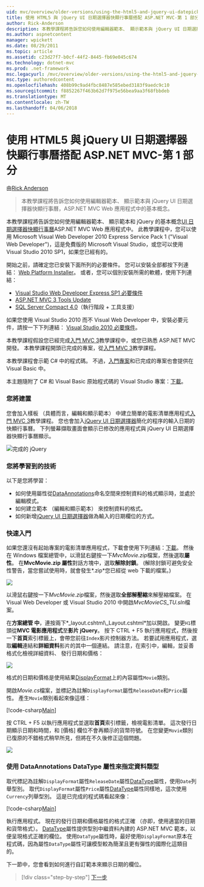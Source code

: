 ```yaml
---
uid: mvc/overview/older-versions/using-the-html5-and-jquery-ui-datepicker-popup-calendar-with-aspnet-mvc/using-the-html5-and-jquery-ui-datepicker-popup-calendar-with-aspnet-mvc-part-1
title: 使用 HTML5 與 jQuery UI 日期選擇器快顯行事曆搭配 ASP.NET MVC-第 1 部分 |Microsoft 文件
author: Rick-Anderson
description: 本教學課程將告訴您如何使用編輯器範本、 顯示範本與 jQuery UI 日期選擇器快顯行事曆，ASP.NET MV 中的基本概念...
ms.author: aspnetcontent
manager: wpickett
ms.date: 08/29/2011
ms.topic: article
ms.assetid: c23d27f7-b0cf-44f2-8445-fb69e045c674
ms.technology: dotnet-mvc
ms.prod: .net-framework
msc.legacyurl: /mvc/overview/older-versions/using-the-html5-and-jquery-ui-datepicker-popup-calendar-with-aspnet-mvc/using-the-html5-and-jquery-ui-datepicker-popup-calendar-with-aspnet-mvc-part-1
msc.type: authoredcontent
ms.openlocfilehash: 408b99c9ad4fbc8487e585ebed3183f9aedc9c10
ms.sourcegitcommit: f8852267f463b62d7f975e56bea9aa3f68fbbdeb
ms.translationtype: MT
ms.contentlocale: zh-TW
ms.lasthandoff: 04/06/2018
---
```

<a name="using-the-html5-and-jquery-ui-datepicker-popup-calendar-with-aspnet-mvc---part-1"></a>使用 HTML5 與 jQuery UI 日期選擇器快顯行事曆搭配 ASP.NET MVC-第 1 部分
====================
由[Rick Anderson](https://github.com/Rick-Anderson)

> 本教學課程將告訴您如何使用編輯器範本、 顯示範本與 jQuery UI 日期選擇器快顯行事曆，ASP.NET MVC Web 應用程式中的基本概念。


本教學課程將告訴您如何使用編輯器範本、 顯示範本和 jQuery 的基本概念[UI 日期選擇器快顯行事曆](http://plugins.jquery.com/project/datepicker)ASP.NET MVC Web 應用程式中。 此教學課程中，您可以使用 Microsoft Visual Web Developer 2010 Express Service Pack 1 (&quot;Visual Web Developer&quot;)，這是免費版的 Microsoft Visual Studio，或您可以使用 Visual Studio 2010 SP1，如果您已經有的。

開始之前，請確定您已安裝下面所列的必要條件。 您可以安裝全部都按下列連結： [Web Platform Installer](https://www.microsoft.com/web/gallery/install.aspx?appid=VWD2010SP1Pack)。 或者，您可以個別安裝所需的軟體，使用下列連結：

- [Visual Studio Web Developer Express SP1 必要條件](https://www.microsoft.com/web/gallery/install.aspx?appid=VWD2010SP1Pack)
- [ASP.NET MVC 3 Tools Update](https://www.microsoft.com/web/gallery/install.aspx?appsxml=&amp;appid=MVC3)
- [SQL Server Compact 4.0](https://www.microsoft.com/web/gallery/install.aspx?appid=SQLCE;SQLCEVSTools_4_0)（執行階段 + 工具支援）

如果您使用 Visual Studio 2010 而不 Visual Web Developer 中，安裝必要元件，請按一下下列連結： [Visual Studio 2010 必要條件](https://www.microsoft.com/web/gallery/install.aspx?appsxml=&amp;appid=VS2010SP1Pack)。

本教學課程假設您已經完成[入門 MVC 3](../getting-started-with-aspnet-mvc3/cs/intro-to-aspnet-mvc-3.md)教學課程中，或您已熟悉 ASP.NET MVC 開發。 本教學課程開頭已完成的專案，從[入門 MVC 3](../getting-started-with-aspnet-mvc3/cs/intro-to-aspnet-mvc-3.md)教學課程。

本教學課程會示範 C# 中的程式碼。 不過，[入門專案](https://archive.msdn.microsoft.com/Project/Download/FileDownload.aspx?ProjectName=aspnetmvcsamples&amp;DownloadId=15800)和已完成的專案也會提供在 Visual Basic 中。

本主題隨附了 C# 和 Visual Basic 原始程式碼的 Visual Studio 專案：[下載](https://archive.msdn.microsoft.com/Project/Download/FileDownload.aspx?ProjectName=aspnetmvcsamples&amp;DownloadId=15800)。

### <a name="what-youll-build"></a>您將建置

您會加入樣板 （具體而言，編輯和顯示範本） 中建立簡單的電影清單應用程式[入門 MVC 3](../getting-started-with-aspnet-mvc3/cs/intro-to-aspnet-mvc-3.md)教學課程。 您也會加入[jQuery UI 日期選擇器](http://jqueryui.com/demos/datepicker/)簡化的程序的輸入日期的快顯行事曆。 下列螢幕擷取畫面會顯示已修改的應用程式與 jQuery UI 日期選擇器快顯行事曆顯示。

![完成的 jQuery](using-the-html5-and-jquery-ui-datepicker-popup-calendar-with-aspnet-mvc-part-1/_static/image1.png)

### <a name="skills-youll-learn"></a>您將學習到的技術

以下是您將學習：

- 如何使用屬性從[DataAnnotations](https://msdn.microsoft.com/library/system.componentmodel.dataannotations.aspx)命名空間來控制資料的格式顯示時，並處於編輯模式。
- 如何建立範本 （編輯和顯示範本） 來控制資料的格式。
- 如何新增[jQuery UI 日期選擇器](http://jqueryui.com/demos/datepicker/)做為輸入的日期欄位的方式。

### <a name="getting-started"></a>快速入門

如果您還沒有起始專案的電影清單應用程式，下載會使用下列連結：[下載](https://code.msdn.microsoft.com/Project/Download/FileDownload.aspx?https://archive.msdn.microsoft.com/Project/Download/FileDownload.aspx?ProjectName=aspnetmvcsamples&amp;DownloadId=15800)。 然後在 Windows 檔案總管中，以滑鼠右鍵按一下*MvcMovie.zip*檔案，然後選取**屬性**。 在**MvcMovie.zip 屬性**對話方塊中，選取**解除封鎖**。 (解除封鎖可避免安全性警告，當您嘗試使用時，就會發生*.zip*您已經從 web 下載的檔案。)

![](using-the-html5-and-jquery-ui-datepicker-popup-calendar-with-aspnet-mvc-part-1/_static/image2.png)

以滑鼠右鍵按一下*MvcMovie.zip*檔案，然後選取**全部解壓縮**來解壓縮檔案。 在 Visual Web Developer 或 Visual Studio 2010 中開啟*MvcMovieCS\_TU.sln*檔案。

在**方案總管 中**，連按兩下*_layout.cshtml\\_Layout.cshtml*加以開啟。 變更`H1`標頭從**MVC 電影應用程式**至**影片 jQuery**。 按下 CTRL + F5 執行應用程式，然後按一下**首頁**索引標籤上，會帶您前往`Index`影片控制器方法。 若要試用應用程式，選取**編輯**連結和**詳細資料**影片的其中一個連結。 請注意，在索引中，編輯，並妥善格式化檢視詳細資料、 發行日期和價格：

![](using-the-html5-and-jquery-ui-datepicker-popup-calendar-with-aspnet-mvc-part-1/_static/image3.png)

格式的日期和價格是使用結果[DisplayFormat](https://msdn.microsoft.com/library/system.componentmodel.dataannotations.displayformatattribute.aspx)上的內容屬性`Movie`類別。

開啟*Movie.cs*檔案，並標記為註解`DisplayFormat`屬性`ReleaseDate`和`Price`屬性。 產生`Movie`類別看起來像這樣：

[!code-csharp[Main](using-the-html5-and-jquery-ui-datepicker-popup-calendar-with-aspnet-mvc-part-1/samples/sample1.cs)]

按 CTRL + F5 以執行應用程式並選取**首頁**索引標籤，檢視電影清單。 這次發行日期顯示日期和時間，和 [價格] 欄位不會再顯示的貨幣符號。 在您變更`Movie`類別已復原的不錯格式稍早所見，但將在不久後修正這個問題。

![](using-the-html5-and-jquery-ui-datepicker-popup-calendar-with-aspnet-mvc-part-1/_static/image4.png)

### <a name="using-the-dataannotations-datatype-attribute-to-specify-the-data-type"></a>使用 DataAnnotations DataType 屬性來指定資料類型

取代標記為註解`DisplayFormat`屬性`ReleaseDate`屬性[DataType](https://msdn.microsoft.com/library/system.componentmodel.dataannotations.datatype.aspx)屬性，使用`Date`列舉型別。 取代`DisplayFormat`屬性`Price`屬性[DataType](https://msdn.microsoft.com/library/system.componentmodel.dataannotations.datatype.aspx)屬性同樣地，這次使用`Currency`列舉型別。 這是已完成的程式碼看起來像：

[!code-csharp[Main](using-the-html5-and-jquery-ui-datepicker-popup-calendar-with-aspnet-mvc-part-1/samples/sample2.cs)]

執行應用程式。 現在的發行日期和價格屬性的格式正確 （亦即，使用適當的日期和貨幣格式）。 [DataType](https://msdn.microsoft.com/library/system.componentmodel.dataannotations.datatype.aspx)屬性提供型別中繼資料內建的 ASP.NET MVC 範本，以便呈現格式正確的欄位。 使用`DataType`屬性時，最好使用`DisplayFormat`原本在程式碼，因為屬性`DataType`屬性可讓模型較為簡潔且更有彈性的國際化這類目的。

下一節中，您會看到如何進行自訂範本來顯示日期的欄位。

> [!div class="step-by-step"]
> [下一步](using-the-html5-and-jquery-ui-datepicker-popup-calendar-with-aspnet-mvc-part-2.md)
